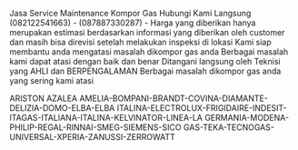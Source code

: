 Jasa Service Maintenance Kompor Gas Hubungi Kami Langsung (082122541663) - (087887330287) - Harga yang diberikan hanya merupakan estimasi berdasarkan informasi yang diberikan oleh customer dan masih bisa direvisi setelah melakukan inspeksi di lokasi
Kami siap membantu anda mengatasi masalah dikompor gas anda Berbagai masalah kami dapat atasi dengan baik dan benar Ditangani langsung oleh Teknisi yang AHLI dan BERPENGALAMAN Berbagai masalah dikompor gas anda yang sering kami atasi 

ARISTON AZALEA AMELIA-BOMPANI-BRANDT-COVINA-DIAMANTE-DELIZIA-DOMO-ELBA-ELBA ITALINA-ELECTROLUX-FRIGIDAIRE-INDESIT-ITAGAS-ITALIANA-ITALINA-KELVINATOR-LINEA-LA GERMANIA-MODENA-PHILIP-REGAL-RINNAI-SMEG-SIEMENS-SICO GAS-TEKA-TECNOGAS-UNIVERSAL-XPERIA-ZANUSSI-ZERROWATT

